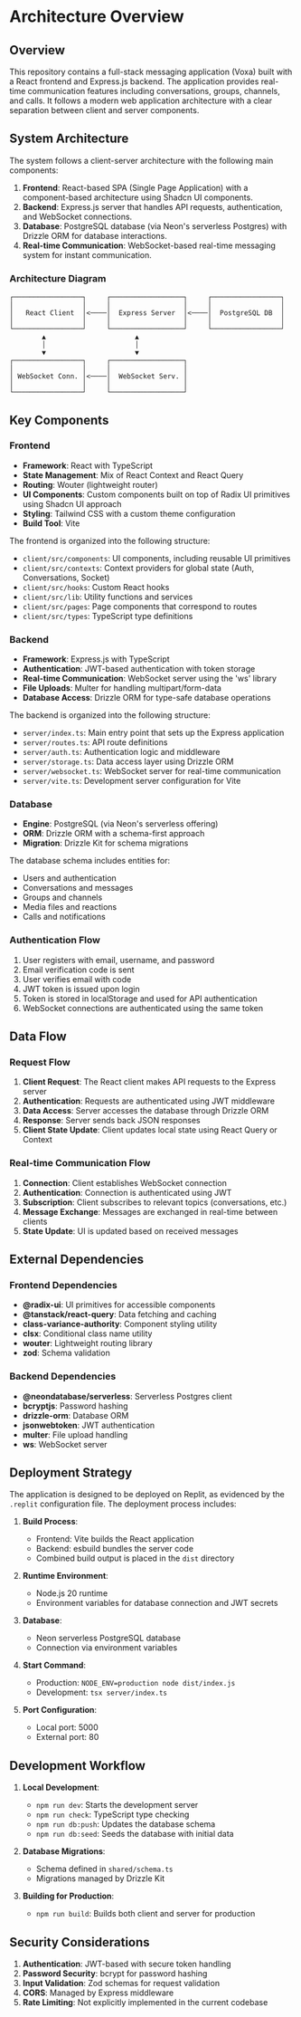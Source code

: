 # Architecture Overview

## Overview

This repository contains a full-stack messaging application (Voxa) built with a React frontend and Express.js backend. The application provides real-time communication features including conversations, groups, channels, and calls. It follows a modern web application architecture with a clear separation between client and server components.

## System Architecture

The system follows a client-server architecture with the following main components:

1. **Frontend**: React-based SPA (Single Page Application) with a component-based architecture using Shadcn UI components.
2. **Backend**: Express.js server that handles API requests, authentication, and WebSocket connections.
3. **Database**: PostgreSQL database (via Neon's serverless Postgres) with Drizzle ORM for database interactions.
4. **Real-time Communication**: WebSocket-based real-time messaging system for instant communication.

### Architecture Diagram

```
┌─────────────────┐     ┌──────────────────┐     ┌─────────────────┐
│                 │     │                  │     │                 │
│   React Client  │<────│  Express Server  │<────│  PostgreSQL DB  │
│                 │     │                  │     │                 │
└─────────────────┘     └──────────────────┘     └─────────────────┘
        ▲                      ▲
        │                      │
        ▼                      ▼
┌─────────────────┐     ┌──────────────────┐
│                 │     │                  │
│ WebSocket Conn. │<────│  WebSocket Serv. │
│                 │     │                  │
└─────────────────┘     └──────────────────┘
```

## Key Components

### Frontend

- **Framework**: React with TypeScript
- **State Management**: Mix of React Context and React Query
- **Routing**: Wouter (lightweight router)
- **UI Components**: Custom components built on top of Radix UI primitives using Shadcn UI approach
- **Styling**: Tailwind CSS with a custom theme configuration
- **Build Tool**: Vite

The frontend is organized into the following structure:
- `client/src/components`: UI components, including reusable UI primitives
- `client/src/contexts`: Context providers for global state (Auth, Conversations, Socket)
- `client/src/hooks`: Custom React hooks
- `client/src/lib`: Utility functions and services
- `client/src/pages`: Page components that correspond to routes
- `client/src/types`: TypeScript type definitions

### Backend

- **Framework**: Express.js with TypeScript
- **Authentication**: JWT-based authentication with token storage
- **Real-time Communication**: WebSocket server using the 'ws' library
- **File Uploads**: Multer for handling multipart/form-data
- **Database Access**: Drizzle ORM for type-safe database operations

The backend is organized into the following structure:
- `server/index.ts`: Main entry point that sets up the Express application
- `server/routes.ts`: API route definitions
- `server/auth.ts`: Authentication logic and middleware
- `server/storage.ts`: Data access layer using Drizzle ORM
- `server/websocket.ts`: WebSocket server for real-time communication
- `server/vite.ts`: Development server configuration for Vite

### Database

- **Engine**: PostgreSQL (via Neon's serverless offering)
- **ORM**: Drizzle ORM with a schema-first approach
- **Migration**: Drizzle Kit for schema migrations

The database schema includes entities for:
- Users and authentication
- Conversations and messages
- Groups and channels
- Media files and reactions
- Calls and notifications

### Authentication Flow

1. User registers with email, username, and password
2. Email verification code is sent
3. User verifies email with code
4. JWT token is issued upon login
5. Token is stored in localStorage and used for API authentication
6. WebSocket connections are authenticated using the same token

## Data Flow

### Request Flow

1. **Client Request**: The React client makes API requests to the Express server
2. **Authentication**: Requests are authenticated using JWT middleware
3. **Data Access**: Server accesses the database through Drizzle ORM
4. **Response**: Server sends back JSON responses
5. **Client State Update**: Client updates local state using React Query or Context

### Real-time Communication Flow

1. **Connection**: Client establishes WebSocket connection
2. **Authentication**: Connection is authenticated using JWT
3. **Subscription**: Client subscribes to relevant topics (conversations, etc.)
4. **Message Exchange**: Messages are exchanged in real-time between clients
5. **State Update**: UI is updated based on received messages

## External Dependencies

### Frontend Dependencies

- **@radix-ui**: UI primitives for accessible components
- **@tanstack/react-query**: Data fetching and caching
- **class-variance-authority**: Component styling utility
- **clsx**: Conditional class name utility
- **wouter**: Lightweight routing library
- **zod**: Schema validation

### Backend Dependencies

- **@neondatabase/serverless**: Serverless Postgres client
- **bcryptjs**: Password hashing
- **drizzle-orm**: Database ORM
- **jsonwebtoken**: JWT authentication
- **multer**: File upload handling
- **ws**: WebSocket server

## Deployment Strategy

The application is designed to be deployed on Replit, as evidenced by the `.replit` configuration file. The deployment process includes:

1. **Build Process**: 
   - Frontend: Vite builds the React application
   - Backend: esbuild bundles the server code
   - Combined build output is placed in the `dist` directory

2. **Runtime Environment**:
   - Node.js 20 runtime
   - Environment variables for database connection and JWT secrets

3. **Database**:
   - Neon serverless PostgreSQL database
   - Connection via environment variables

4. **Start Command**:
   - Production: `NODE_ENV=production node dist/index.js`
   - Development: `tsx server/index.ts`

5. **Port Configuration**:
   - Local port: 5000
   - External port: 80

## Development Workflow

1. **Local Development**:
   - `npm run dev`: Starts the development server
   - `npm run check`: TypeScript type checking
   - `npm run db:push`: Updates the database schema
   - `npm run db:seed`: Seeds the database with initial data

2. **Database Migrations**:
   - Schema defined in `shared/schema.ts`
   - Migrations managed by Drizzle Kit

3. **Building for Production**:
   - `npm run build`: Builds both client and server for production

## Security Considerations

1. **Authentication**: JWT-based with secure token handling
2. **Password Security**: bcrypt for password hashing
3. **Input Validation**: Zod schemas for request validation
4. **CORS**: Managed by Express middleware
5. **Rate Limiting**: Not explicitly implemented in the current codebase
